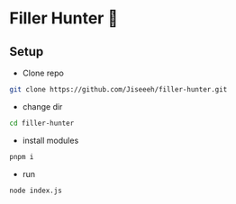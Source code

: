 # Filler Hunter 🎯

## Setup

- Clone repo

```bash
git clone https://github.com/Jiseeeh/filler-hunter.git
```

- change dir

```bash
cd filler-hunter
```

- install modules

```bash
pnpm i
```

- run

```bash
node index.js
```

